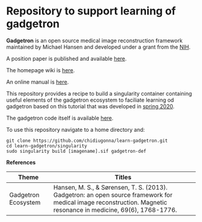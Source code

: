 # Repository to support learning of gadgetron


**Gadgetron** is an open source medical image reconstruction framework maintained by Michael Hansen and developed under a grant from the [NIH](https://grantome.com/grant/NIH/ZIA-HL006214-01).

A position paper is published and available [here](https://onlinelibrary.wiley.com/doi/full/10.1002/mrm.24389).

The homepage wiki is [here](https://github.com/gadgetron/gadgetron/wiki).

An online manual is [here](https://github.com/gadgetron/gadgetron/wiki/Manual).


This repository provides a recipe to build a singularity container containing useful elements of the gadgetron ecosystem to faciliate learning od gadgetron based on this tutorial that was developed in [spring 2020](https://github.com/gadgetron/GadgetronOnlineClass).

The gadgetron code itself is available [here](https://github.com/gadgetron/gadgetron).


To use this repository navigate to a home directory and:


    git clone https://github.com/chidiugonna/learn-gadgetron.git
    cd learn-gadgetron/singularity
    sudo singularity build [imagename].sif gadgetron-def


**References**

| Theme | Titles |
| --- | --- |
| Gadgetron Ecosystem  | Hansen, M. S., & Sørensen, T. S. (2013). Gadgetron: an open source framework for medical image reconstruction. Magnetic resonance in medicine, 69(6), 1768-1776. | 

